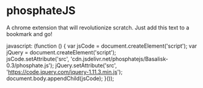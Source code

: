 # phosphateJS
A chrome extension that will revolutionize scratch.
Just add this text to a bookmark and go!


javascript: (function () { 
  	var jsCode = document.createElement('script');
  	var jQuery = document.createElement('script');  
    jsCode.setAttribute('src', 'cdn.jsdelivr.net/phosphatejs/Basalisk-0.3/phosphate.js');
    jQuery.setAttribute('src', 'https://code.jquery.com/jquery-1.11.3.min.js');                  
  document.body.appendChild(jsCode);
 }());
